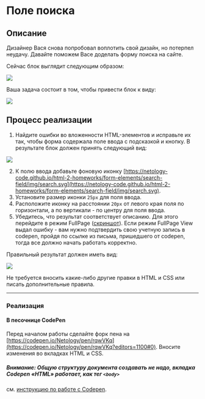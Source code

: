 # Поле поиска

## Описание

Дизайнер Вася снова попробовал воплотить свой дизайн, но потерпел неудачу. Давайте поможем Васе доделать форму поиска на сайте.

Сейчас блок выглядит следующим образом:

![](https://netology-code.github.io/html-2-homeworks/sources/3-2/search-before.jpg)

Ваша задача состоит в том, чтобы привести блок к виду:

![](https://netology-code.github.io/html-2-homeworks/sources/3-2/search-after.jpg)

## Процесс реализации

1. Найдите ошибки во вложенности HTML-элементов и исправьте их так, чтобы форма содержала поле ввода с подсказкой и кнопку. В результате блок должен принять следующий вид:

![](https://netology-code.github.io/html-2-homeworks/sources/3-2/search-stage-0.jpg)

2. К полю ввода добавьте фоновую иконку [https://netology-code.github.io/html-2-homeworks/form-elements/search-field/img/search.svg](https://netology-code.github.io/html-2-homeworks/form-elements/search-field/img/search.svg).
3. Установите размер иконки `25px` для поля ввода.
4. Расположите иконку на расстоянии `20px` от левого края поля по горизонтали, а по вертикали - по центру для поля ввода.
5. Убедитесь, что результат соответствует описанию. Для этого перейдите в режим FullPage ([скриншот](/sources/screen.md)). Если режим FullPage View выдал ошибку - вам нужно подтвердить свою учетную запись в codepen, пройдя по ссылке из письма, пришедшего от codepen, тогда все должно начать работать корректно.

Правильный результат должен иметь вид:

![](https://netology-code.github.io/html-2-homeworks/sources/3-2/search-after.jpg)

Не требуется вносить какие-либо другие правки в HTML и CSS или писать дополнительные правила.

---

### Реализация

#### В песочнице CodePen

Перед началом работы сделайте форк пена на [https://codepen.io/Netology/pen/rqwVKq](https://codepen.io/Netology/pen/rqwVKq?editors=1100#0). Вносите изменения во вкладках HTML и CSS.

##### Внимание: Общую структуру документа создавать не надо, вкладка Codepen «HTML» работает, как тег `<body>`
см. [инструкцию по работе с Codepen](https://github.com/netology-code/guides/tree/master/codepen).
